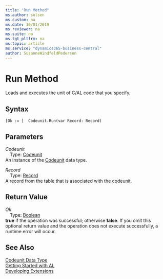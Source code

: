 ```yaml
---
title: "Run Method"
ms.author: solsen
ms.custom: na
ms.date: 10/01/2019
ms.reviewer: na
ms.suite: na
ms.tgt_pltfrm: na
ms.topic: article
ms.service: "dynamics365-business-central"
author: SusanneWindfeldPedersen
---
```

[//]: # (START>DO_NOT_EDIT)
[//]: # (IMPORTANT:Do not edit any of the content between here and the END>DO_NOT_EDIT.)
[//]: # (Any modifications should be made in the .xml files in the ModernDev repo.)
# Run Method
Loads and executes the unit of C/AL code that you specify.


## Syntax
```
[Ok := ]  Codeunit.Run(var Record: Record)
```
## Parameters
*Codeunit*  
&emsp;Type: [Codeunit](codeunit-data-type.md)  
An instance of the [Codeunit](codeunit-data-type.md) data type.  

*Record*  
&emsp;Type: [Record](../record/record-data-type.md)  
A record from the table that is associated with the codeunit.  


## Return Value
*Ok*  
&emsp;Type: [Boolean](../boolean/boolean-data-type.md)  
**true** if the operation was successful; otherwise **false**.  If you omit this optional return value and the operation does not execute successfully, a runtime error will occur.    


[//]: # (IMPORTANT: END>DO_NOT_EDIT)
## See Also
[Codeunit Data Type](codeunit-data-type.md)  
[Getting Started with AL](../../devenv-get-started.md)  
[Developing Extensions](../../devenv-dev-overview.md)